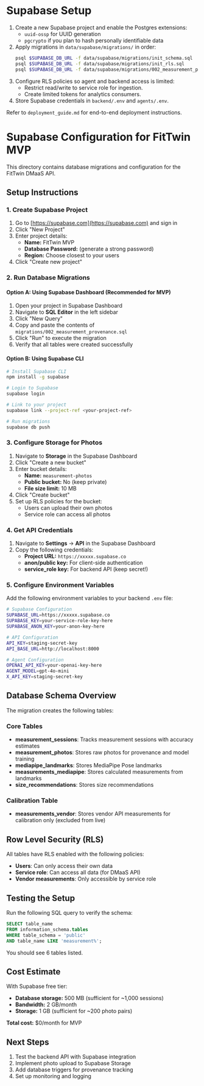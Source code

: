 # Supabase Setup

1. Create a new Supabase project and enable the Postgres extensions:
   - `uuid-ossp` for UUID generation
   - `pgcrypto` if you plan to hash personally identifiable data
2. Apply migrations in `data/supabase/migrations/` in order:
   ```bash
   psql $SUPABASE_DB_URL -f data/supabase/migrations/init_schema.sql
   psql $SUPABASE_DB_URL -f data/supabase/migrations/init_rls.sql
   psql $SUPABASE_DB_URL -f data/supabase/migrations/002_measurement_provenance.sql
   ```
3. Configure RLS policies so agent and backend access is limited:
   - Restrict read/write to service role for ingestion.
   - Create limited tokens for analytics consumers.
4. Store Supabase credentials in `backend/.env` and `agents/.env`.

Refer to `deployment_guide.md` for end-to-end deployment instructions.
# Supabase Configuration for FitTwin MVP

This directory contains database migrations and configuration for the FitTwin DMaaS API.

## Setup Instructions

### 1. Create Supabase Project

1. Go to [https://supabase.com](https://supabase.com) and sign in
2. Click "New Project"
3. Enter project details:
   - **Name:** FitTwin MVP
   - **Database Password:** (generate a strong password)
   - **Region:** Choose closest to your users
4. Click "Create new project"

### 2. Run Database Migrations

#### Option A: Using Supabase Dashboard (Recommended for MVP)

1. Open your project in Supabase Dashboard
2. Navigate to **SQL Editor** in the left sidebar
3. Click "New Query"
4. Copy and paste the contents of `migrations/002_measurement_provenance.sql`
5. Click "Run" to execute the migration
6. Verify that all tables were created successfully

#### Option B: Using Supabase CLI

```bash
# Install Supabase CLI
npm install -g supabase

# Login to Supabase
supabase login

# Link to your project
supabase link --project-ref <your-project-ref>

# Run migrations
supabase db push
```

### 3. Configure Storage for Photos

1. Navigate to **Storage** in the Supabase Dashboard
2. Click "Create a new bucket"
3. Enter bucket details:
   - **Name:** `measurement-photos`
   - **Public bucket:** No (keep private)
   - **File size limit:** 10 MB
4. Click "Create bucket"
5. Set up RLS policies for the bucket:
   - Users can upload their own photos
   - Service role can access all photos

### 4. Get API Credentials

1. Navigate to **Settings** → **API** in the Supabase Dashboard
2. Copy the following credentials:
   - **Project URL:** `https://xxxxx.supabase.co`
   - **anon/public key:** For client-side authentication
   - **service_role key:** For backend API (keep secret!)

### 5. Configure Environment Variables

Add the following environment variables to your backend `.env` file:

```bash
# Supabase Configuration
SUPABASE_URL=https://xxxxx.supabase.co
SUPABASE_KEY=your-service-role-key-here
SUPABASE_ANON_KEY=your-anon-key-here

# API Configuration
API_KEY=staging-secret-key
API_BASE_URL=http://localhost:8000

# Agent Configuration
OPENAI_API_KEY=your-openai-key-here
AGENT_MODEL=gpt-4o-mini
X_API_KEY=staging-secret-key
```

## Database Schema Overview

The migration creates the following tables:

### Core Tables

- **measurement_sessions**: Tracks measurement sessions with accuracy estimates
- **measurement_photos**: Stores raw photos for provenance and model training
- **mediapipe_landmarks**: Stores MediaPipe Pose landmarks
- **measurements_mediapipe**: Stores calculated measurements from landmarks
- **size_recommendations**: Stores size recommendations

### Calibration Table

- **measurements_vendor**: Stores vendor API measurements for calibration only (excluded from live)

## Row Level Security (RLS)

All tables have RLS enabled with the following policies:

- **Users**: Can only access their own data
- **Service role**: Can access all data (for DMaaS API)
- **Vendor measurements**: Only accessible by service role

## Testing the Setup

Run the following SQL query to verify the schema:

```sql
SELECT table_name 
FROM information_schema.tables 
WHERE table_schema = 'public' 
AND table_name LIKE 'measurement%';
```

You should see 6 tables listed.

## Cost Estimate

With Supabase free tier:
- **Database storage:** 500 MB (sufficient for ~1,000 sessions)
- **Bandwidth:** 2 GB/month
- **Storage:** 1 GB (sufficient for ~200 photo pairs)

**Total cost:** $0/month for MVP

## Next Steps

1. Test the backend API with Supabase integration
2. Implement photo upload to Supabase Storage
3. Add database triggers for provenance tracking
4. Set up monitoring and logging

